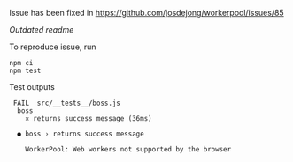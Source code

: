 Issue has been fixed in https://github.com/josdejong/workerpool/issues/85

*Outdated readme*

To reproduce issue, run

```
npm ci
npm test
```

Test outputs
```
 FAIL  src/__tests__/boss.js
  boss
    ✕ returns success message (36ms)

  ● boss › returns success message

    WorkerPool: Web workers not supported by the browser
```
